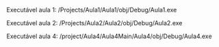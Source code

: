 Executável aula 1: /Projects/Aula1/Aula1/obj/Debug/Aula1.exe

Executável aula 2: /Projects/Aula2/Aula2/obj/Debug/Aula2.exe

Executável aula 4: /project/Aula4/Aula4Main/Aula4/obj/Debug/Aula4.exe
